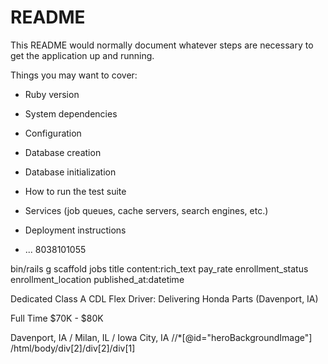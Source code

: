# README

This README would normally document whatever steps are necessary to get the
application up and running.

Things you may want to cover:

* Ruby version

* System dependencies

* Configuration

* Database creation

* Database initialization

* How to run the test suite

* Services (job queues, cache servers, search engines, etc.)

* Deployment instructions

* ...
8038101055

bin/rails g scaffold jobs title content:rich_text pay_rate enrollment_status enrollment_location published_at:datetime

Dedicated Class A CDL Flex Driver: Delivering Honda Parts (Davenport, IA)

Full Time $70K - $80K

Davenport, IA / Milan, IL / Iowa City, IA
//*[@id="heroBackgroundImage"]
/html/body/div[2]/div[2]/div[1]
<div id="heroBackgroundImage" style="background-image: linear-gradient(rgba(155,155,157,0), rgba(155,155,157,0)), url(&quot;https://gallery-cdn.breezy.hr/f61cf59c-f4c4-406f-99f0-a4c55d7e0e2f/TRUCKERJOBS4U.com 9.png&quot;)" class="hero-background-image"></div>
